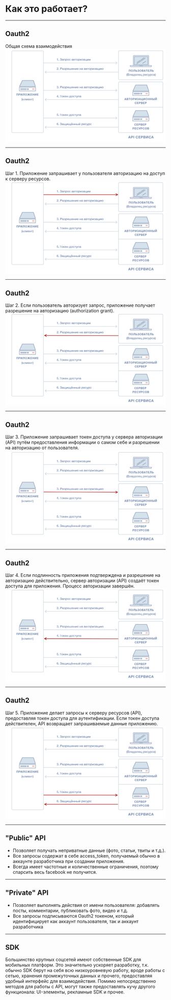 <!-- .slide:    data-background-color="#699f00" -->
<!-- .slide:    class="center center-horizontal" -->

# Как это работает?

------

 ## Oauth2
 Общая схема взаимодействия
 <br>
 ![](lecture/social_networks/img/Abstract-Protocol-Flow-Russian.png)
 <!-- .element: width="50%" -->

------

 ## Oauth2
 Шаг 1. Приложение запрашивает у пользователя авторизацию на доступ к серверу ресурсов.
 <br>
 ![](lecture/social_networks/img/Abstract-Protocol-Flow-Russian_1.png)
  <!-- .element: width="50%" -->
  <!-- .element: class="center-horizontal" -->

------

 ## Oauth2
 Шаг 2. Если пользователь авторизует запрос, приложение получает разрешение на авторизацию (authorization grant).
 <br>
 ![](lecture/social_networks/img/Abstract-Protocol-Flow-Russian_2.png)
  <!-- .element: width="50%" -->
  <!-- .element: class="center-horizontal" -->

------

 ## Oauth2
 Шаг 3. Приложение запрашивает токен доступа у сервера авторизации (API) путём предоставления информации о самом себе и разрешении на авторизацию от пользователя.
 <br>
 ![](lecture/social_networks/img/Abstract-Protocol-Flow-Russian_3.png)
  <!-- .element: width="50%" -->
  <!-- .element: class="center-horizontal" -->

------

 ## Oauth2
 Шаг 4. Если подлинность приложения подтверждена и разрешение на авторизацию действительно, сервер авторизации (API) создаёт токен доступа для приложения. Процесс авторизации завершён.
 <br>
 ![](lecture/social_networks/img/Abstract-Protocol-Flow-Russian_4.png)
  <!-- .element: width="50%" -->
  <!-- .element: class="center-horizontal" -->

------

 ## Oauth2
 Шаг 5. Приложение делает запросы к серверу ресурсов (API), предоставляя токен доступа для аутентификации. Если токен доступа действителен, API возвращает запрашиваемые данные приложению.
 <br>
 ![](lecture/social_networks/img/Abstract-Protocol-Flow-Russian_5.png)
  <!-- .element: width="50%" -->
  <!-- .element: class="center-horizontal" -->

------

 ## "Public" API
 * Позволяет получать неприватные данные (фото, статьи, твиты и т.д.). 
 * Все запросы содержат в себе access_token, получаемый обычно в аккаунте разработчика при создании приложения.  
 * Всегда имеет частотные и количественные
 ограничения, поэтому спарсить весь facebook не получится.

------

 ## "Private" API
 * Позволяет выполнять действия от имени пользователя: 
 добавлять посты, комментарии, публиковать фото, видео и т.д.
 * Все запросы подписываются Oauth2 токеном, который идентифицирует как аккаунт пользователя,
 так и аккаунт разработчика
 

------

 
 ## SDK
 Большинство крупных соцсетей имеют собственные SDK для мобильных платформ. 
 Это значительно ускоряет разработку, т.к. обычно SDK берут на себя всю низкоуровневую работу,
 вроде работы с сетью, хранения промежуточных данных и прочего, предоставляя удобный
 интерфейс для взаимодействия.
 Помимо непосредственно методов для работы с API, могут также предоставлять кучу другого функционала:
 UI-элементы, рекламные SDK и прочее.
